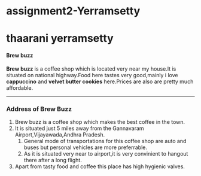 # assignment2-Yerramsetty
# thaarani yerramsetty
#### Brew buzz

**Brew buzz** is a coffee shop which is located very near my house.It is situated on national highway.Food here tastes very good,mainly i love **cappuccino** and **velvet butter cookies** here.Prices are also are pretty much affordable.
***
### Address of Brew Buzz
1. Brew buzz is a coffee shop which makes the best coffee in the town.
2. It is situated just 5 miles away from the Gannavaram Airport,Vijayawada,Andhra Pradesh.
    1. General mode of transportations for this coffee shop are auto and buses but personal vehicles are more preferrable.
    2. As it is situated very near to airport,it is very convinient to hangout there after a long flight.
3. Apart from tasty food and coffee this place has high hygienic valves.

